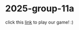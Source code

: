 # 2025-group-11a
click this [link](https://uob-comsm0166.github.io/2025-group-11a/SnakeGame/) to play our game! :)
